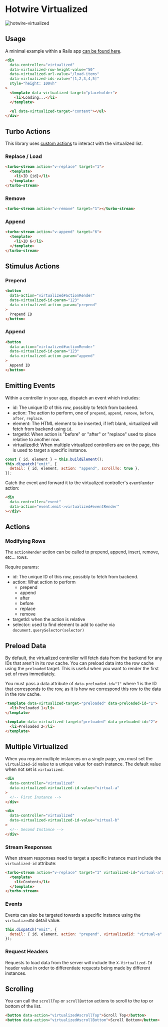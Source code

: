 # Hotwire Virtualized

![hotwire-virtualized](https://github.com/wrapbook/hotwire-virtualized/assets/603921/5d48c4a0-1714-4880-af69-76adbb7bf40b)

## Usage

A minimal example within a Rails app [can be found here](https://github.com/leighhalliday/rails-hotwire-virtualized).

```html
<div
  data-controller="virtualized"
  data-virtualized-row-height-value="50"
  data-virtualized-url-value="/load-items"
  data-virtualized-ids-value="[1,2,3,4,5]"
  style="height: 100vh"
>
  <template data-virtualized-target="placeholder">
    <li>Loading...</li>
  </template>

  <ul data-virtualized-target="content"></ul>
</div>
```

## Turbo Actions

This library uses [custom actions](https://turbo.hotwired.dev/handbook/streams#custom-actions) to interact with the virtualized list.

### Replace / Load

```html
<turbo-stream action="v-replace" target="1">
  <template>
    <li>ID {id}</li>
  </template>
</turbo-stream>
```

### Remove

```html
<turbo-stream action="v-remove" target="1"></turbo-stream>
```

### Append

```html
<turbo-stream action="v-append" target="6">
  <template>
    <li>ID 6</li>
  </template>
</turbo-stream>
```

## Stimulus Actions

### Prepend

```html
<button
  data-action="virtualized#actionRender"
  data-virtualized-id-param="123"
  data-virtualized-action-param="prepend"
>
  Prepend ID
</button>
```

### Append

```html
<button
  data-action="virtualized#actionRender"
  data-virtualized-id-param="123"
  data-virtualized-action-param="append"
>
  Append ID
</button>
```

## Emitting Events

Within a controller in your app, dispatch an event which includes:

- id: The unique ID of this row, possibly to fetch from backend.
- action: The action to perform, one of `prepend`, `append`, `remove`, `before`, `after`, `replace`.
- element: The HTML element to be inserted, if left blank, virtualized will fetch from backend using `id`.
- targetId: When action is "before" or "after" or "replace" used to place relative to another row.
- virtualizedId: When multiple virtualized controllers are on the page, this is used to target a specific instance.

```js
const { id, element } = this.buildElement();
this.dispatch("emit", {
  detail: { id, element, action: "append", scrollTo: true },
});
```

Catch the event and forward it to the virtualized controller's `eventRender` action:

```html
<div
  data-controller="event"
  data-action="event:emit->virtualized#eventRender"
></div>
```

## Actions

### Modifying Rows

The `actionRender` action can be called to prepend, append, insert, remove, etc... rows.

Require params:

- id: The unique ID of this row, possibly to fetch from backend.
- action: What action to perform
  - prepend
  - append
  - after
  - before
  - replace
  - remove
- targetId: when the action is relative
- selector: used to find element to add to cache via `document.querySelector(selector)`

## Preload Data

By default, the virtualized controller will fetch data from the backend for any IDs that aren't in its row cache. You can preload data into the row cache using the `preloaded` target. This is useful when you want to render the first set of rows immediately.

You must pass a data attribute of `data-preloaded-id="1"` where 1 is the ID that corresponds to the row, as it is how we correspond this row to the data in the row cache.

```html
<template data-virtualized-target="preloaded" data-preloaded-id="1">
  <li>Preloaded 1</li>
</template>

<template data-virtualized-target="preloaded" data-preloaded-id="2">
  <li>Preloaded 2</li>
</template>
```

## Multiple Virtualized

When you require multiple instances on a single page, you must set the `virtualized-id` value to a unique value for each instance. The default value when not set is `virtualized`.

```html
<div
  data-controller="virtualized"
  data-virtualized-virtualized-id-value="virtual-a"
>
  <!-- First Instance -->
</div>

<div
  data-controller="virtualized"
  data-virtualized-virtualized-id-value="virtual-b"
>
  <!-- Second Instance -->
</div>
```

### Stream Responses

When stream responses need to target a specific instance must include the `virtualized-id` attribute:

```html
<turbo-stream action="v-replace" target="1" virtualized-id="virtual-a">
  <template>
    <li>Content</li>
  </template>
</turbo-stream>
```

### Events

Events can also be targeted towards a specific instance using the `virtualizedId` detail value:

```js
this.dispatch("emit", {
  detail: { id, element, action: "prepend", virtualizedId: "virtual-a" },
});
```

### Request Headers

Requests to load data from the server will include the `X-Virtualized-Id` header value in order to differentiate requests being made by different instances.

## Scrolling

You can call the `scrollTop` or `scrollBottom` actions to scroll to the top or bottom of the list.

```html
<button data-action="virtualized#scrollTop">Scroll Top</button>
<button data-action="virtualized#scrollBottom">Scroll Bottom</button>
```
